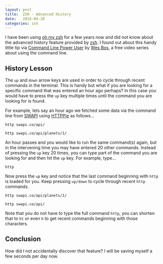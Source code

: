 ```yaml
---
layout: post
title:  ZSH - Advanced History
date:   2016-04-20
categories: zsh
---
```


I have been using [oh my zsh](https://github.com/robbyrussell/oh-my-zsh) for a few years now and did not know about the advanced history feature provided by [zsh](https://en.wikipedia.org/wiki/Z_shell). I found out about this handy little tip via [Command Line Power User](http://commandlinepoweruser.com/) by [Wes Bos](http://wesbos.com/), a free video series about using the command line.

## History Lesson

The `up` and `down` arrow keys are used in order to cycle through recent commands in the terminal. This is handy but what if you are looking for a specific command that was entered an hour ago perhaps? In this case you would have to press the `up` key multiple times until the command you are looking for is found.

For example, lets say an hour ago we fetched some data via the command line from [SWAPI](https://swapi.co 'The Star Wars API') using [HTTPPie](https://github.com/jkbrzt/httpie) as follows...

```shell
http swapi.co/api/
```

```shell
http swapi.co/api/planets/1/
```

An hour passes and you would like to run the same command(s) again, but in the intervening time you may have entered 20 other commands. Instead of pressing the `up` key 20 times, you can type part of the command you are looking for and then hit the `up` key. For example, type...

```shell
http
```

Now press the `up` key and notice that the last command beginning with `http` is loaded for you. Keep pressing `up/down` to cycle through recent `http` commands.

```shell
http swapi.co/api/planets/1/
```

```shell
http swapi.co/api/
```

Note that you do not have to type the full command `http`, you can shorten that to `ht` or even `h` to get recent commands beginning with those characters.

## Conclusion

How did I not accidentally discover that feature? I will be saving myself a few seconds per day now.


